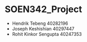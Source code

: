 # SOEN342_Project
- Hendrik Tebeng 40282196
- Joseph Keshishian 40297447
- Rohit Kinkor Sengupta 40247353

